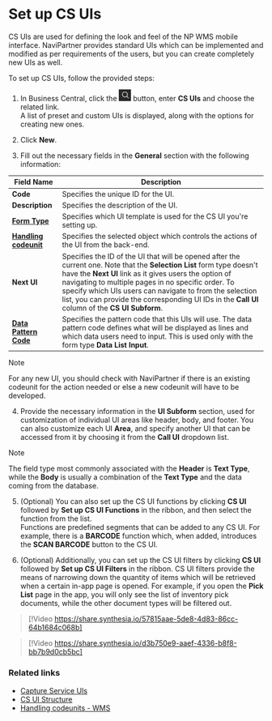 # Set up CS UIs

CS UIs are used for defining the look and feel of the NP WMS mobile interface. NaviPartner provides standard UIs which can be implemented and modified as per requirements of the users, but you can create completely new UIs as well.

To set up CS UIs, follow the provided steps:

1. In Business Central, click the ![Lightbulb that opens the Tell Me feature](../../images/Icons/Lightbulb_icon.png "Tell Me what you want to do") button, enter **CS UIs** and choose the related link.        
   A list of preset and custom UIs is displayed, along with the options for creating new ones.
2. Click **New**.

3. Fill out the necessary fields in the **General** section with the following information:

| Field Name      | Description |
| ----------- | ----------- |
| **Code**     | Specifies the unique ID for the UI. |
| **Description**   | Specifies the description of the UI.  |
| [**Form Type**](../explanation/cs-uis.md)  | Specifies which UI template is used for the CS UI you're setting up. |
| [**Handling codeunit**](../reference/handling_codeunits.md) | Specifies the selected object which controls the actions of the UI from the back-end.  |
| **Next UI** | Specifies the ID of the UI that will be opened after the current one. Note that the **Selection List** form type doesn't have the **Next UI** link as it gives users the option of navigating to multiple pages in no specific order. To specify which UIs users can navigate to from the selection list, you can provide the corresponding UI IDs in the **Call UI** column of the **CS UI Subform**.|
| [**Data Pattern Code**](../howto/set-up-datapatterncode.md) | Specifies the pattern code that this UIs will use. The data pattern code defines what will be displayed as lines and which data users need to input. This is used only with the form type **Data List Input**. |


> [!Note]
> For any new UI, you should check with NaviPartner if there is an existing codeunit for the action needed or else a new codeunit will have to be developed.

4. Provide the necessary information in the **UI Subform** section, used for customization of individual UI areas like header, body, and footer. You can also customize each UI **Area**, and specify another UI that can be accessed from it by choosing it from the **Call UI** dropdown list. 

> [!Note]
> The field type most commonly associated with the **Header** is **Text Type**, while the **Body** is usually a combination of the **Text Type** and the data coming from the database. 

5. (Optional) You can also set up the CS UI functions by clicking **CS UI** followed by **Set up CS UI Functions** in the ribbon, and then select the function from the list.    
   Functions are predefined segments that can be added to any CS UI. For example, there is a **BARCODE** function which, when added, introduces the **SCAN BARCODE** button to the CS UI. 

6. (Optional) Additionally, you can set up the CS UI filters by clicking **CS UI** followed by **Set up CS UI Filters** in the ribbon.
   CS UI filters provide the means of narrowing down the quantity of items which will be retrieved when a certain in-app page is opened. For example, if you open the **Pick List** page in the app, you will only see the list of inventory pick documents, while the other document types will be filtered out.


> [!Video https://share.synthesia.io/57815aae-5de8-4d83-86cc-64b1684c068b]


> [!Video https://share.synthesia.io/d3b750e9-aaef-4336-b8f8-bb7b9d0cb5bc]
### Related links

- [Capture Service UIs](../explanation/cs-uis.md)
- [CS UI Structure](../explanation/cs_ui_structure.md)
- [Handling codeunits - WMS](../reference/handling_codeunits.md)
